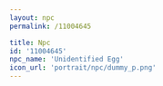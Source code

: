 ```yaml
---
layout: npc
permalink: /11004645

title: Npc
id: '11004645'
npc_name: 'Unidentified Egg'
icon_url: 'portrait/npc/dummy_p.png'
---
```

